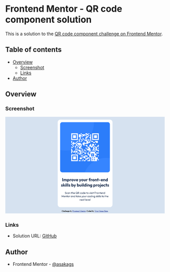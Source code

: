 # Frontend Mentor - QR code component solution

This is a solution to the [QR code component challenge on Frontend Mentor](https://www.frontendmentor.io/challenges/qr-code-component-iux_sIO_H). 

## Table of contents

- [Overview](#overview)
  - [Screenshot](#screenshot)
  - [Links](#links)
- [Author](#author)

## Overview

### Screenshot

![](./screenshot.png)

### Links

- Solution URL: [GitHub](https://github.com/asakags/fe-mentor/tree/main/qr-code-component-main)

## Author

- Frontend Mentor - [@asakags](https://www.frontendmentor.io/profile/asakags)
